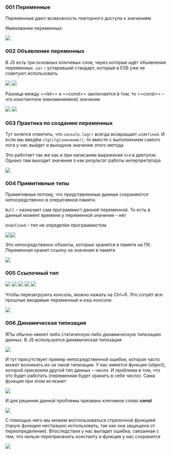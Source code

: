 ### 001 Переменные

Переменные дают возможность повторного доступа к значениям

Именование переменных:

![](_png/c03762e1018cf5634c2360968197367a.png)

### 002 Объявление переменных

В JS есть три основных ключевых слов, через которые идёт объявление переменных. `var` – устаревший стандарт, который в ES6 уже не советуют использовать

![](_png/7adae7c8bad4e944c615b4ff50b7d061.png)
![](_png/e19b51856b96e002d8297eab9cb2973a.png)

Разница между ==let== и ==const== заключается в том, то ==const== – это константное (неизменяемое) значение

![](_png/f61f92c6b65f51545bf064b7601bfcf0.png)
![](_png/46e002c0ecaadb3cdb6e2fee60d2f288.png)

### 003 Практика по созданию переменных

Тут хочется отметить, что `console.log()` всегда возвращает `undefined`. И если мы введём `clg(clg(значение))`, то вместе с выполнением самого лога у нас выйдет и выходное значение этого метода

Это работает так же как и при написании выражения `5+4` в девтулзе. Однако там выходит значение `9` как результат работы интерпретатора

![](_png/e084798de55c39a6198b5fe242d95dad.png)

### 004 Примитивные типы

Примитивные потому, что представленные данные сохраняются непосредственно в оперативной памяти.

`Null` – назначает сам программист данной переменной. То есть в данный момент времени у переменной значения – нет

`Undefined` – тип не определён программистом

![](_png/1c2e8ccc02ac414375d6b511e3a111da.png)![](_png/2d0eed336d4d6dd134b6add8a22289c6.png)

Это непосредственно объекты, которые хранятся в памяти на ПК. Переменная хранит ссылку на значения в памяти

![](_png/a50f01fa41a3c4b90257ce1605554156.png)

### 005 Ссылочный тип

![](_png/913ad1f656f0d4be1fdff59c5d535de6.png)
![](_png/ae8bef5a93d67c84c3dbf7f47406e929.png)
![](_png/f7804c45c40f8e794d3c061795b92a0e.png)
![](_png/a314fd49497798b2dfcc82eabf6e040b.png)
![](_png/5bbb7a7e47825914e13e49531ab70c58.png)

Чтобы перезагрузить консоль, можно нажать на Ctrl+R. Это сотрёт все прошлые вводимые переменные и кэш консоли

![](_png/3e3e9909afe1ccda327b49577ef70f73.png)

### 006 Динамическая типизация

ЯПы обычно имеют либо статическую либо динамическую типизацию данных. В JS используется динамическая типизация

![](_png/1cd8444cfed7fb6b2f668e51ff9f7685.png)

И тут присутствует пример непосредственной ошибки, которая часто может возникать из-за такой типизации. У нас имеется функция (object), которой присвоили другой тип данных – число. И проблема в том, что это будет работать (переменная будет хранить в себе число). Сама функция при этом исчезнет

![](_png/2a5d9f314d5c1211f5cf72b7eda147d2.png)

И для решения данной проблемы призвано ключевое слово **const**

![](_png/5a055ba21de4737032560d99599f3998.png)

С помощью него мы можем воспользоваться стрелочной функцией (такую функцию нестрашно использовать, так как она защищена от переопределения). Впоследствии у нас выпадет ошибка, связанная с тем, что нельзя переприсвоить константу и функция у нас сохранится

![](_png/0bb7e8a753d6e223804f4f726c750fa4.png)